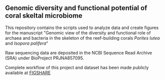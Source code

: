 ## Genomic diversity and functional potential of coral skeltal microbiome 

This repository contains the scripts used to analyze data and create figures for the manuscript "Genomic view of the diversity and functional role of archaea and bacteria in the skeleton of the reef-building corals _Porites lutea_ and _Isopora palifera_"

Raw sequencing data are deposited in the NCBI Sequence Read Archive (SRA) under BioProject PRJNA857095.

Complete workflow of this project and dataset has been made publicly available at [FIGSHARE](https://melbourne.figshare.com/articles/dataset/Genomic_view_of_archaeal_and_bacterial_diversity_in_skeleton_of_coral_Porites_lutea_and_Isopora_palifera/20364108)


